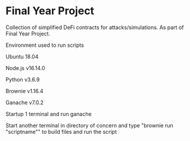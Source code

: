 # Final Year Project
Collection of simplified DeFi contracts for attacks/simulations. As part of Final Year Project.

Environment used to run scripts

Ubuntu 18.04

Node.js v16.14.0

Python v3.6.9

Brownie v1.16.4

Ganache v7.0.2

Startup 1 terminal and run ganache

Start another terminal in directory of concern and type "brownie run "scriptname"" to build files and run the script



